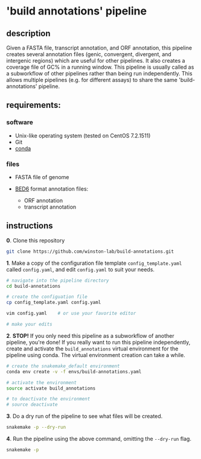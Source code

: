 
# 'build annotations' pipeline

## description

Given a FASTA file, transcript annotation, and ORF annotation, this pipeline creates several annotation files (genic, convergent, divergent, and intergenic regions) which are useful for other pipelines. It also creates a coverage file of GC% in a running window. This pipeline is usually called as a subworkflow of other pipelines rather than being run independently. This allows multiple pipelines (e.g. for different assays) to share the same 'build-annotations' pipeline.

## requirements:

### software

- Unix-like operating system (tested on CentOS 7.2.1511)
- Git
- [conda](https://conda.io/docs/user-guide/install/index.html)

### files

- FASTA file of genome

- [BED6](https://genome.ucsc.edu/FAQ/FAQformat.html#format1) format annotation files:
    - ORF annotation
    - transcript annotation

## instructions

**0**. Clone this repository

```bash
git clone https://github.com/winston-lab/build-annotations.git
```

**1**. Make a copy of the configuration file template `config_template.yaml` called `config.yaml`, and edit `config.yaml` to suit your needs.

```bash
# navigate into the pipeline directory
cd build-annotations

# create the configuation file
cp config_template.yaml config.yaml

vim config.yaml    # or use your favorite editor

# make your edits
```

**2**. **STOP!** If you only need this pipeline as a subworkflow of another pipeline, you're done! If you really want to run this pipeline independently, create and activate the `build_annotations` virtual environment for the pipeline using conda. The virtual environment creation can take a while.

```bash
# create the snakemake_default environment
conda env create -v -f envs/build-annotations.yaml

# activate the environment
source activate build_annotations

# to deactivate the environment
# source deactivate
```

**3**. Do a dry run of the pipeline to see what files will be created.

```bash
snakemake -p --dry-run
```

**4**. Run the pipeline using the above command, omitting the `--dry-run` flag. 

```bash
snakemake -p
```

